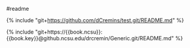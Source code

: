 #readme

{% include "git+https://github.com/dCremins/test.git/README.md" %}

{% include "git+https://{{book.ncsu}}:{{book.key}}@github.ncsu.edu/drcremin/Generic.git/README.md" %}
